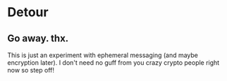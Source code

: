 # Detour

## Go away. thx.

This is just an experiment with ephemeral messaging (and maybe encryption later). I don't need no guff from you crazy crypto people right now so step off!
